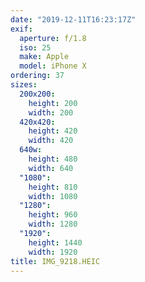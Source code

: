 ```yaml
---
date: "2019-12-11T16:23:17Z"
exif:
  aperture: f/1.8
  iso: 25
  make: Apple
  model: iPhone X
ordering: 37
sizes:
  200x200:
    height: 200
    width: 200
  420x420:
    height: 420
    width: 420
  640w:
    height: 480
    width: 640
  "1080":
    height: 810
    width: 1080
  "1280":
    height: 960
    width: 1280
  "1920":
    height: 1440
    width: 1920
title: IMG_9218.HEIC
---
```

